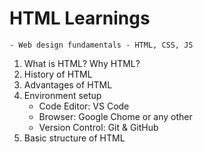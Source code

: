 # HTML Learnings
    - Web design fundamentals - HTML, CSS, JS
1. What is HTML? Why HTML?
2. History of HTML
3. Advantages of HTML
4. Environment setup
    - Code Editor: VS Code
    - Browser: Google Chome or any other
    - Version Control: Git & GitHub
5. Basic structure of HTML